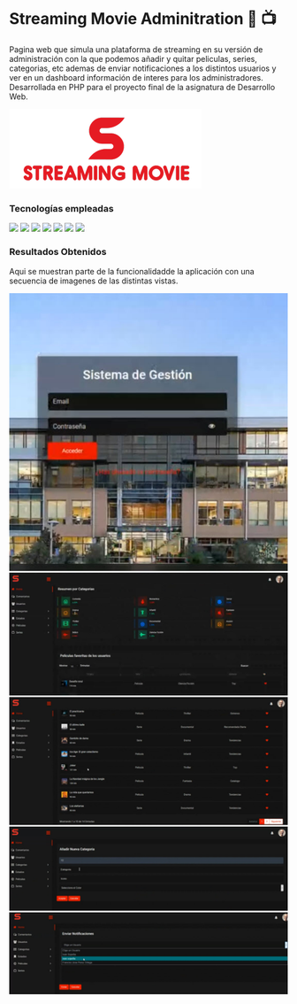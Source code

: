 # Streaming Movie Adminitration 🎥 📺

Pagina web que simula una plataforma de streaming en su versión de administración con la que podemos añadir y quitar peliculas, series, categorias, etc ademas de enviar notificaciones a los distintos usuarios y ver en un dashboard información de interes para los administradores. Desarrollada en PHP para el proyecto final de la asignatura de Desarrollo Web.

![SPLASH](https://github.com/IvanSopena/DWProject/blob/main/public/img/tex1.png)


### Tecnologías empleadas

[![](https://img.shields.io/badge/Visual%20Studio%20Code-0078d7.svg?style=for-the-badge&logo=visual-studio-code&logoColor=white)]()
[![](https://img.shields.io/badge/php-%23777BB4.svg?style=for-the-badge&logo=php&logoColor=white)]()
[![](https://img.shields.io/badge/mysql-%2300f.svg?style=for-the-badge&logo=mysql&logoColor=white)]()
[![](https://img.shields.io/badge/jquery-%230769AD.svg?style=for-the-badge&logo=jquery&logoColor=white)]()
[![](https://img.shields.io/badge/css3-%231572B6.svg?style=for-the-badge&logo=css3&logoColor=white)]()
[![](https://img.shields.io/badge/apache-%23D42029.svg?style=for-the-badge&logo=apache&logoColor=white)]()
![](https://img.shields.io/badge/html5-%23E34F26.svg?style=for-the-badge&logo=html5&logoColor=white)

### Resultados Obtenidos

Aqui se muestran parte de la funcionalidadde la aplicación con una secuencia de imagenes de las distintas vistas.</br>

[![](https://github.com/IvanSopena/DWprojectAdmin/blob/master/screenshot/login.jpg)]()
[![](https://github.com/IvanSopena/DWprojectAdmin/blob/master/screenshot/Dashboard.jpg)]()
[![](https://github.com/IvanSopena/DWprojectAdmin/blob/master/screenshot/Dashboard_list.jpg)]()
[![](https://github.com/IvanSopena/DWprojectAdmin/blob/master/screenshot/Gestion.jpg)]()
[![](https://github.com/IvanSopena/DWprojectAdmin/blob/master/screenshot/Coments.jpg)]()
